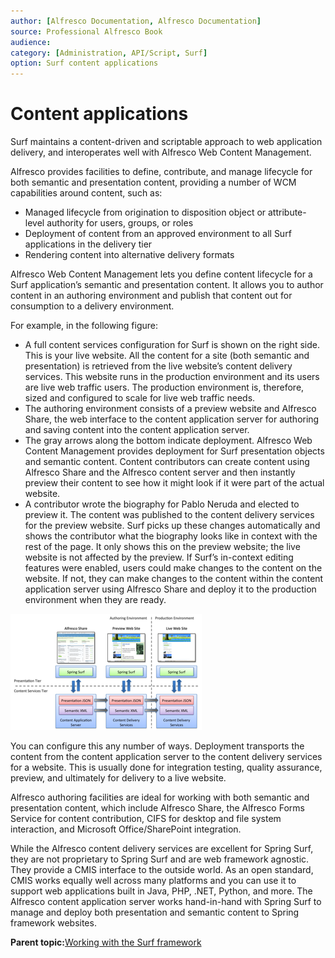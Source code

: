 ```yaml
---
author: [Alfresco Documentation, Alfresco Documentation]
source: Professional Alfresco Book
audience: 
category: [Administration, API/Script, Surf]
option: Surf content applications
---
```


# Content applications

Surf maintains a content-driven and scriptable approach to web application delivery, and interoperates well with Alfresco Web Content Management.

Alfresco provides facilities to define, contribute, and manage lifecycle for both semantic and presentation content, providing a number of WCM capabilities around content, such as:

-   Managed lifecycle from origination to disposition object or attribute-level authority for users, groups, or roles
-   Deployment of content from an approved environment to all Surf applications in the delivery tier
-   Rendering content into alternative delivery formats

Alfresco Web Content Management lets you define content lifecycle for a Surf application’s semantic and presentation content. It allows you to author content in an authoring environment and publish that content out for consumption to a delivery environment.

For example, in the following figure:

-   A full content services configuration for Surf is shown on the right side. This is your live website. All the content for a site \(both semantic and presentation\) is retrieved from the live website’s content delivery services. This website runs in the production environment and its users are live web traffic users. The production environment is, therefore, sized and configured to scale for live web traffic needs.
-   The authoring environment consists of a preview website and Alfresco Share, the web interface to the content application server for authoring and saving content into the content application server.
-   The gray arrows along the bottom indicate deployment. Alfresco Web Content Management provides deployment for Surf presentation objects and semantic content. Content contributors can create content using Alfresco Share and the Alfresco content server and then instantly preview their content to see how it might look if it were part of the actual website.
-   A contributor wrote the biography for Pablo Neruda and elected to preview it. The content was published to the content delivery services for the preview website. Surf picks up these changes automatically and shows the contributor what the biography looks like in context with the rest of the page. It only shows this on the preview website; the live website is not affected by the preview. If Surf’s in-context editing features were enabled, users could make changes to the content on the website. If not, they can make changes to the content within the content application server using Alfresco Share and deploy it to the production environment when they are ready.

![](../images/12-3.png)

You can configure this any number of ways. Deployment transports the content from the content application server to the content delivery services for a website. This is usually done for integration testing, quality assurance, preview, and ultimately for delivery to a live website.

Alfresco authoring facilities are ideal for working with both semantic and presentation content, which include Alfresco Share, the Alfresco Forms Service for content contribution, CIFS for desktop and file system interaction, and Microsoft Office/SharePoint integration.

While the Alfresco content delivery services are excellent for Spring Surf, they are not proprietary to Spring Surf and are web framework agnostic. They provide a CMIS interface to the outside world. As an open standard, CMIS works equally well across many platforms and you can use it to support web applications built in Java, PHP, .NET, Python, and more. The Alfresco content application server works hand-in-hand with Spring Surf to manage and deploy both presentation and semantic content to Spring framework websites.

**Parent topic:**[Working with the Surf framework](../concepts/surf-fwork-intro.md)

